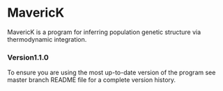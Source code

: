 # MavericK

MavericK is a program for inferring population genetic structure via thermodynamic integration.

### Version1.1.0
To ensure you are using the most up-to-date version of the program see master branch README file for a complete version history.
